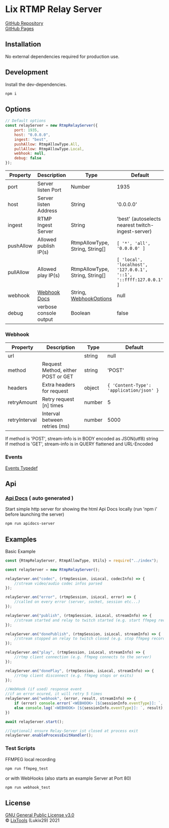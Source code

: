 # Lix RTMP Relay Server

[GitHub Repository](https://github.com/LixTools/rtmp-relay-server)
<br>
[GitHub Pages](https://lixtools.github.io/rtmp-relay-server/)

## Installation

No external dependencies required for production use.

## Development

Install the dev-dependencies.

```sh
npm i
```

## Options

```js
// Default options
const relayServer = new RtmpRelayServer({
    port: 1935,
    host: "0.0.0.0",
    ingest: "best",
    pushAllow: RtmpAllowType.All,
    pullAllow: RtmpAllowType.Local,
    webhook: null,
    debug: false
});
```

| Property       | Description                           | Type                                                                                                  | Default
| -------------  | ------------------------------------- | ----------------------------------------------------------------------------------------------------- | -------
| port           | Server listen Port                    | Number                                                                                                | 1935
| host           | Server listen Address                 | String                                                                                                | '0.0.0.0'
| ingest         | RTMP Ingest Server                    | String                                                                                                | 'best' (autoselects nearest twitch-ingest-server)
| pushAllow      | Allowed publish IP(s)                 | RtmpAllowType, String, String[]                                                                       | ```[ '*', 'all', '0.0.0.0' ]```
| pullAllow      | Allowed play IP(s)                    | RtmpAllowType, String, String[]                                                                       | ```[ 'local', 'localhost', '127.0.0.1', '::1', '::ffff:127.0.0.1' ]```
| webhook        | [Webhook Docs](#webhook)              | String, [WebhookOptions](https://lixtools.github.io/rtmp-relay-server/interfaces/WebhookOptions.html) | null
| debug          | verbose console output                | Boolean                                                                                               | false

### Webhook

| Property       | Description                           | Type                                                          | Default
| -------------  | ------------------------------------- | ------------------------------------------------------------- | -------
| url            |                                       | string                                                        | null
| method         | Request Method, either POST or GET    | string                                                        | 'POST'
| headers        | Extra headers for request             | object                                                        | ```{ 'Content-Type': 'application/json' }```
| retryAmount    | Retry request [n] times               | number                                                        | 5
| retryInterval  | Interval between retries (ms)         | number                                                        | 5000

If method is 'POST', stream-info is in BODY encoded as JSON(utf8) string<br>
If method is 'GET', stream-info is in QUERY flattened and URL-Encoded

### Events

[Events Typedef](https://lixtools.github.io/rtmp-relay-server/enums/RtmpRelayEvent.html)

## Api

### [Api Docs](https://lixtools.github.io/rtmp-relay-server/classes/RtmpRelayServer.html)  ( auto generated )

Start simple http server for showing the html Api Docs locally (run 'npm i' before launching the server)

```sh
npm run apidocs-server
```

## Examples

Basic Example

```js
const {RtmpRelayServer, RtmpAllowType, Utils} = require("../index");

const relayServer = new RtmpRelayServer();

relayServer.on("codec", (rtmpSession, isLocal, codecInfo) => {
    //stream video/audio codec infos parsed
});

relayServer.on("error", (rtmpSession, isLocal, error) => {
    //called on every error (server, socket, session etc...)
});

relayServer.on("publish", (rtmpSession, isLocal, streamInfo) => {
    //stream started and relay to twitch started (e.g. start ffmpeg recording here)
});

relayServer.on("donePublish", (rtmpSession, isLocal, streamInfo) => {
    //stream stopped an relay to twitch closed (e.g. stop ffmpeg recording manually)
});

relayServer.on("play", (rtmpSession, isLocal, streamInfo) => {
    //rtmp client connection (e.g. ffmpeg connects to the server)
});

relayServer.on("donePlay", (rtmpSession, isLocal, streamInfo) => {
    //rtmp client disconnect (e.g. ffmpeg stops or exits)
});

//WebHook (if used) response event 
//if an error ocured, it will retry 5 times
relayServer.on("webhook", (error, result, streamInfo) => {
    if (error) console.error(`<WEBHOOK> [${sessionInfo.eventType}]: `, error, streamInfo);
    else console.log(`<WEBHOOK> [${sessionInfo.eventType}]: `, result);
})

await relayServer.start();

//[optional] ensure Relay-Server ist closed at process exit
relayServer.enableProcessExitHandler();
```

### Test Scripts

FFMPEG local recording

```sh
npm run ffmpeg_test
```

or with WebHooks
(also starts an example Server at Port 80)

```sh
npm run webhook_test
```

## License

[GNU General Public License v3.0](LICENSE)<br>
© [LixTools](https://lix.tools) (Lukix29) 2021<br>